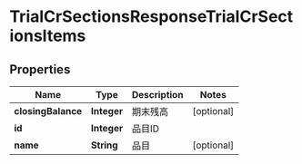 

# TrialCrSectionsResponseTrialCrSectionsItems


## Properties

Name | Type | Description | Notes
------------ | ------------- | ------------- | -------------
**closingBalance** | **Integer** | 期末残高 |  [optional]
**id** | **Integer** | 品目ID | 
**name** | **String** | 品目 |  [optional]



